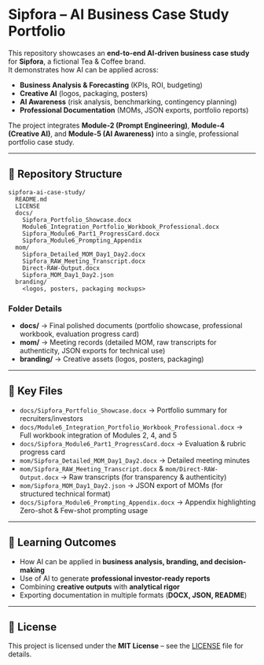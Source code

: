 # Sipfora – AI Business Case Study Portfolio  

This repository showcases an **end-to-end AI-driven business case study** for **Sipfora**, a fictional Tea & Coffee brand.  
It demonstrates how AI can be applied across:  
- **Business Analysis & Forecasting** (KPIs, ROI, budgeting)  
- **Creative AI** (logos, packaging, posters)  
- **AI Awareness** (risk analysis, benchmarking, contingency planning)  
- **Professional Documentation** (MOMs, JSON exports, portfolio reports)  

The project integrates **Module-2 (Prompt Engineering)**, **Module-4 (Creative AI)**, and **Module-5 (AI Awareness)** into a single, professional portfolio case study.  

---

## 📂 Repository Structure  

```
sipfora-ai-case-study/
  README.md
  LICENSE
  docs/
    Sipfora_Portfolio_Showcase.docx
    Module6_Integration_Portfolio_Workbook_Professional.docx
    Sipfora_Module6_Part1_ProgressCard.docx
    Sipfora_Module6_Prompting_Appendix
  mom/
    Sipfora_Detailed_MOM_Day1_Day2.docx
    Sipfora_RAW_Meeting_Transcript.docx
    Direct-RAW-Output.docx
    Sipfora_MOM_Day1_Day2.json
  branding/
    <logos, posters, packaging mockups>
```

### Folder Details  
- **docs/** → Final polished documents (portfolio showcase, professional workbook, evaluation progress card)  
- **mom/** → Meeting records (detailed MOM, raw transcripts for authenticity, JSON exports for technical use)  
- **branding/** → Creative assets (logos, posters, packaging)  

---

## 📑 Key Files  
- `docs/Sipfora_Portfolio_Showcase.docx` → Portfolio summary for recruiters/investors  
- `docs/Module6_Integration_Portfolio_Workbook_Professional.docx` → Full workbook integration of Modules 2, 4, and 5  
- `docs/Sipfora_Module6_Part1_ProgressCard.docx` → Evaluation & rubric progress card  
- `mom/Sipfora_Detailed_MOM_Day1_Day2.docx` → Detailed meeting minutes  
- `mom/Sipfora_RAW_Meeting_Transcript.docx` & `mom/Direct-RAW-Output.docx` → Raw transcripts (for transparency & authenticity)  
- `mom/Sipfora_MOM_Day1_Day2.json` → JSON export of MOMs (for structured technical format)
- `docs/Sipfora_Module6_Prompting_Appendix.docx` → Appendix highlighting Zero-shot & Few-shot prompting usage


---

## 🎯 Learning Outcomes  
- How AI can be applied in **business analysis, branding, and decision-making**  
- Use of AI to generate **professional investor-ready reports**  
- Combining **creative outputs** with **analytical rigor**  
- Exporting documentation in multiple formats (**DOCX, JSON, README**)  

---

## 📜 License  

This project is licensed under the **MIT License** – see the [LICENSE](LICENSE) file for details.

